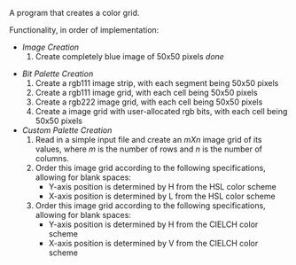 A program that creates a color grid.

Functionality, in order of implementation:  
+ *Image Creation*
  1. Create completely blue image of 50x50 pixels   *done*
- *Bit Palette Creation*
  1. Create a rgb111 image strip, with each segment being 50x50 pixels
  2. Create a rgb111 image grid, with each cell being 50x50 pixels
  3. Create a rgb222 image grid, with each cell being 50x50 pixels
  4. Create a image grid with user-allocated rgb bits, with each cell being 50x50 pixels
- *Custom Palette Creation*
  1. Read in a simple input file and create an *mXn* image grid of its values, where *m* is the
  number of rows and *n* is the number of columns.
  2. Order this image grid according to the following specifications, allowing for blank spaces:
      * Y-axis position is determined by H from the HSL color scheme
      * X-axis position is determined by L from the HSL color scheme
  3. Order this image grid according to the following specifications, allowing for blank spaces:
      * Y-axis position is determined by H from the CIELCH color scheme
      * X-axis position is determined by V from the CIELCH color scheme


